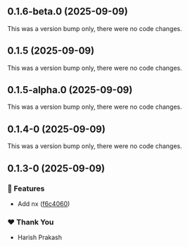 ## 0.1.6-beta.0 (2025-09-09)

This was a version bump only, there were no code changes.

## 0.1.5 (2025-09-09)

This was a version bump only, there were no code changes.

## 0.1.5-alpha.0 (2025-09-09)

This was a version bump only, there were no code changes.

## 0.1.4-0 (2025-09-09)

This was a version bump only, there were no code changes.

## 0.1.3-0 (2025-09-09)

### 🚀 Features

- Add nx ([f6c4060](https://github.com/harish-prakash/pro-functional/commit/f6c4060))

### ❤️ Thank You

- Harish Prakash